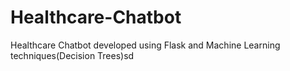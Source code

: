 # Healthcare-Chatbot
Healthcare Chatbot developed using Flask and Machine Learning techniques(Decision Trees)sd
